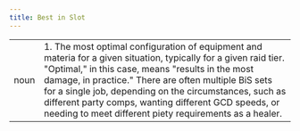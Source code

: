 ```yaml
---
title: Best in Slot
---
```

| | |
| --- | --- |
| noun | 1.  	The most optimal configuration of equipment and materia for a given situation, typically for a given raid tier. "Optimal," in this case, means "results in the most damage, in practice." There are often multiple BiS sets for a single job, depending on the circumstances, such as different party comps, wanting different GCD speeds, or needing to meet different piety requirements as a healer.	|
